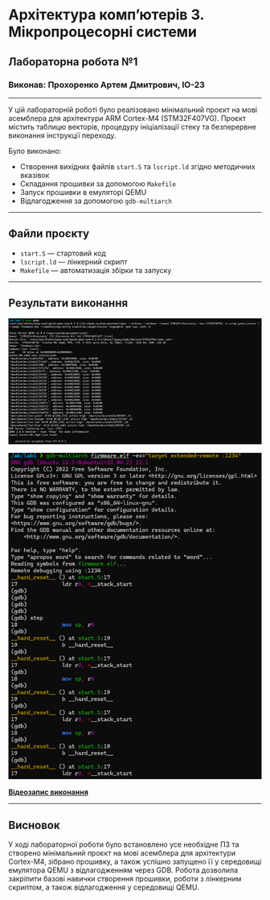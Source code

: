 # Архітектура комп’ютерів 3. Мікропроцесорні системи  
## Лабораторна робота №1  
### Виконав: Прохоренко Артем Дмитрович, ІО-23

---

У цій лабораторній роботі було реалізовано мінімальний проєкт на мові асемблера для архітектури ARM Cortex-M4 (STM32F407VG). Проєкт містить таблицю векторів, процедуру ініціалізації стеку та безперервне виконання інструкції переходу.

Було виконано:  
- Створення вихідних файлів `start.S` та `lscript.ld` згідно методичних вказівок  
- Складання прошивки за допомогою `Makefile`  
- Запуск прошивки в емуляторі QEMU  
- Відлагодження за допомогою `gdb-multiarch`  

---

## Файли проєкту  
- `start.S` — стартовий код  
- `lscript.ld` — лінкерний скрипт  
- `Makefile` — автоматизація збірки та запуску  

---

## Результати виконання

![ ](img/1.png)

![ ](img/2.png)

[**Відеозапис виконання**](https://drive.google.com/file/d/1yoy0X_mYvDfXeDoUizs1sL8or50D6yji/view?usp=sharing)

---

## Висновок  

У ході лабораторної роботи було встановлено усе необхідне ПЗ та створено мінімальний проєкт на мові асемблера для архітектури Cortex-M4, зібрано прошивку, а також успішно запущено її у середовищі емулятора QEMU з відлагодженням через GDB. Робота дозволила закріпити базові навички створення прошивки, роботи з лінкерним скриптом, а також відлагодження у середовищі QEMU.

